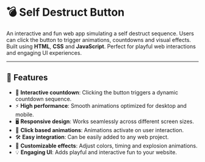 # 💣 Self Destruct Button

An interactive and fun web app simulating a self destruct sequence. Users can click the button to trigger animations, countdowns and visual effects. Built using **HTML**, **CSS** and **JavaScript**. Perfect for playful web interactions and engaging UI experiences.

---

## 🚀 Features

- 🌟 **Interactive countdown**: Clicking the button triggers a dynamic countdown sequence.  
- ⚡ **High performance**: Smooth animations optimized for desktop and mobile.  
- 🖥️ **Responsive design**: Works seamlessly across different screen sizes.  
- 🔄 **Click based animations**: Animations activate on user interaction.  
- 🛠️ **Easy integration**: Can be easily added to any web project.  
- 🎨 **Customizable effects**: Adjust colors, timing and explosion animations.  
- 💡 **Engaging UI**: Adds playful and interactive fun to your website.  
